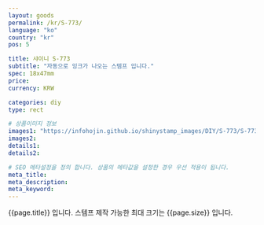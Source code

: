 ```yaml
---
layout: goods
permalink: /kr/S-773/
language: "ko"
country: "kr"
pos: 5

title: 샤이니 S-773
subtitle: "자동으로 잉크가 나오는 스템프 입니다."
spec: 18x47mm
price: 
currency: KRW

categories: diy
type: rect

# 상품이미지 정보
images1: "https://infohojin.github.io/shinystamp_images/DIY/S-773/S-773_1.jpg"
images2:
details1:
details2:    

# SEO 메타설정을 정의 합니다. 상품의 메타값을 설정한 경우 우선 적용이 됩니다.
meta_title: 
meta_description:
meta_keyword:
---
```


{{page.title}} 입니다. 스템프 제작 가능한 최대 크기는 {{page.size}} 입니다.